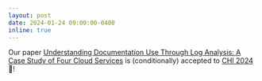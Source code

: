 ```yaml
---
layout: post
date: 2024-01-24 09:00:00-0400
inline: true
---
```


Our paper [Understanding Documentation Use Through Log Analysis: A Case Study of Four Cloud Services](https://arxiv.org/pdf/2310.10817.pdf) is (conditionally) accepted to [CHI 2024](https://chi2024.acm.org/) 🌴!
